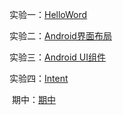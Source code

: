 实验一：[HelloWord](https://github.com/cai-hong/Android/tree/master/HelloWord)

实验二：[Android界面布局](https://github.com/cai-hong/Android/tree/master/Android_Layout)

实验三：[Android UI组件](https://github.com/cai-hong/Android/tree/master/Android_UI)

实验四：[Intent](https://github.com/cai-hong/Android/tree/master/Android_Intent)

​	期中：[期中](https://github.com/cai-hong/Android/tree/master/期中)

